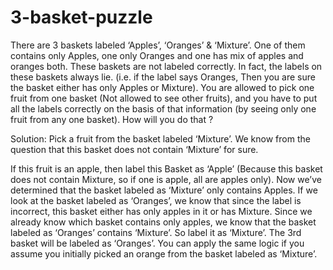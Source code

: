 # 3-basket-puzzle
There are 3 baskets labeled ‘Apples’, ‘Oranges’ & ‘Mixture’. One of them contains only Apples, one only Oranges and  one has mix of apples and oranges both.
These baskets are not labeled correctly. In fact, the labels on these baskets always lie. (i.e. if the label says Oranges, Then you are sure the basket either has only Apples or Mixture).
You are allowed to pick one fruit from one basket (Not allowed to see other fruits), and you have to put all the labels correctly on the basis of that information (by seeing only one fruit from any one basket).
How will you do that ?

Solution:
Pick a fruit from the basket labeled ‘Mixture’. We know from the question that this basket does not contain ‘Mixture’ for sure.

If this fruit is an apple, then label this Basket as ‘Apple’ (Because this basket does not contain Mixture, so if one is apple, all are apples only). Now we’ve determined that the basket labeled as ‘Mixture’ only contains Apples.
If we look at the basket labeled as ‘Oranges’, we know that since the label is incorrect, this basket either has only apples in it or has Mixture. Since we already know which basket contains only apples, we know that the basket labeled as ‘Oranges’ contains ‘Mixture’. So label it as ‘Mixture’. The 3rd basket will be labeled as ‘Oranges’.
You can apply the same logic if you assume you initially picked an orange from the basket labeled as ‘Mixture’.
